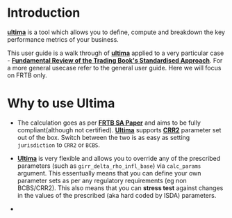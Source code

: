 # Introduction

**[ultima](https://ultimabi.uk/)** is a tool which allows you to define, compute and breakdown the key performance metrics of your business.

This user guide is a walk through of **[ultima](https://ultimabi.uk/)** applied to a very particular case - **[Fundamental Review of the Trading Book's Standardised Approach](https://en.wikipedia.org/wiki/Fundamental_Review_of_the_Trading_Book)**. For a more general usecase refer to the general user guide. Here we will focus on FRTB only.

# Why to use Ultima

- The calculation goes as per **[FRTB SA Paper](https://www.bis.org/bcbs/publ/d457.pdf)** and aims to be fully compliant(although not certified). **[Ultima](https://ultimabi.uk/)** supports **[CRR2](https://www.eba.europa.eu/regulation-and-policy/single-rulebook/interactive-single-rulebook/108255)** parameter set out of the box. Switch between the two is as easy as setting `jurisdiction` to `CRR2` or `BCBS`.

- **[Ultima](https://ultimabi.uk/)** is very flexible and allows you to override any of the prescribed parameters (such as `girr_delta_rho_infl_base`) via `calc_params` argument. This essentually means that you can define your own parameter sets as per any regulatory requirements (eg non BCBS/CRR2). This also means that you can **stress test** against changes in the values of the prescribed (aka hard coded by ISDA) parameters.

-
